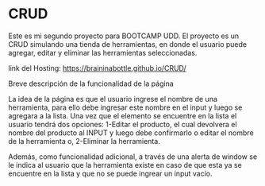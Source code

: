 # CRUD
Este es mi segundo proyecto para BOOTCAMP UDD.  El proyecto es un CRUD simulando una tienda de herramientas, en donde el usuario puede agregar, editar y eliminar las herramientas seleccionadas.

link del Hosting: https://braininabottle.github.io/CRUD/


Breve descripción de la funcionalidad de la página

La idea de la página es que el usuario ingrese el nombre de una herramienta, para ello debe ingresar este nombre en el input y luego se agregara a la lista.
Una vez que el elemento se encuentre en la lista el usuario tendrá dos opciones:
1-Editar el producto, el cual devolvera el nombre del producto al INPUT y luego debe confirmarlo o editar el nombre de la herramienta o,
2-Eliminar la herramienta.

Además, como funcionalidad adicional, a través de una alerta de window se le indica al usuario que la herramienta existe en caso de que esta ya se encuentre en la lista y que no se puede ingrear un input vacío.
